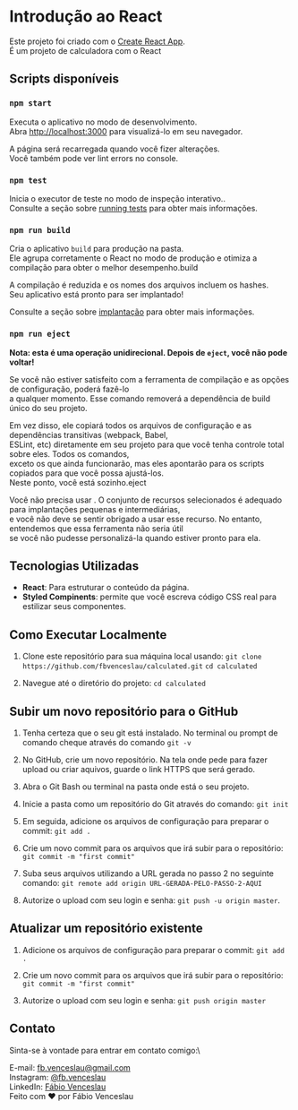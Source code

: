 # Introdução ao React

Este projeto foi criado com o [Create React App](https://github.com/facebook/create-react-app).\
É um projeto de calculadora com o React

## Scripts disponíveis

### `npm start`

Executa o aplicativo no modo de desenvolvimento.\
Abra [http://localhost:3000](http://localhost:3000) para visualizá-lo em seu navegador.

A página será recarregada quando você fizer alterações.\
Você também pode ver lint errors no console.

### `npm test`

Inicia o executor de teste no modo de inspeção interativo..\
Consulte a seção sobre [running tests](https://facebook.github.io/create-react-app/docs/running-tests) para obter mais informações.

### `npm run build`

Cria o aplicativo `build` para produção na pasta.\
Ele agrupa corretamente o React no modo de produção e otimiza a compilação para obter o melhor desempenho.build

A compilação é reduzida e os nomes dos arquivos incluem os hashes.\
Seu aplicativo está pronto para ser implantado!

Consulte a seção sobre [implantação](https://facebook.github.io/create-react-app/docs/deployment) para obter mais informações.

### `npm run eject`

**Nota: esta é uma operação unidirecional. Depois de `eject`, você não pode voltar!**

Se você não estiver satisfeito com a ferramenta de compilação e as opções de configuração, poderá fazê-lo\
a qualquer momento. Esse comando removerá a dependência de build único do seu projeto.

Em vez disso, ele copiará todos os arquivos de configuração e as dependências transitivas (webpack, Babel,\
ESLint, etc) diretamente em seu projeto para que você tenha controle total sobre eles. Todos os comandos,\
exceto os que ainda funcionarão, mas eles apontarão para os scripts copiados para que você possa ajustá-los.\
Neste ponto, você está sozinho.eject

Você não precisa usar . O conjunto de recursos selecionados é adequado para implantações pequenas e intermediárias,\
e você não deve se sentir obrigado a usar esse recurso. No entanto, entendemos que essa ferramenta não seria útil\
se você não pudesse personalizá-la quando estiver pronto para ela.

## Tecnologias Utilizadas

- **React**: Para estruturar o conteúdo da página.
- **Styled Compinents**: permite que você escreva código CSS real para estilizar seus componentes.

## Como Executar Localmente

1. Clone este repositório para sua máquina local usando:
```git clone https://github.com/fbvenceslau/calculated.git```
```cd calculated```

2. Navegue até o diretório do projeto:
```cd calculated```

## Subir um novo repositório para o GitHub

1. Tenha certeza que o seu git está instalado. No terminal ou prompt de comando cheque através do comando ``` git -v ```

2. No GitHub, crie um novo repositório. Na tela onde pede para fazer upload ou criar aquivos, guarde o link HTTPS que será gerado.

3. Abra o Git Bash ou terminal na pasta onde está o seu projeto.

4. Inicie a pasta como um repositório do Git através do comando: ``` git init ```

5. Em seguida, adicione os arquivos de configuração para preparar o commit: ``` git add . ```

6. Crie um novo commit para os arquivos que irá subir para o repositório: ``` git commit -m "first commit" ```

7. Suba seus arquivos utilizando a URL gerada no passo 2 no seguinte comando: ``` git remote add origin URL-GERADA-PELO-PASSO-2-AQUI ```

8. Autorize o upload com seu login e senha: ``` git push -u origin master ```.

## Atualizar um repositório existente

1. Adicione os arquivos de configuração para preparar o commit: ``` git add . ```

2. Crie um novo commit para os arquivos que irá subir para o repositório: ``` git commit -m "first commit" ```

3. Autorize o upload com seu login e senha: ``` git push origin master ```

## Contato

Sinta-se à vontade para entrar em contato comigo:\

E-mail: <fb.venceslau@gmail.com>\
Instagram: [@fb.venceslau](https://www.instagram.com/fb.venceslau/)\
LinkedIn: [Fábio Venceslau](https://www.linkedin.com/in/fabio-venceslau/)\
Feito com ❤️ por Fábio Venceslau
